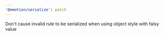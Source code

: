 ```yaml
---
'@emotion/serialize': patch
---
```


Don't cause invalid rule to be serialized when using object style with falsy value
